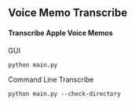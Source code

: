 ## Voice Memo Transcribe

#### Transcribe Apple Voice Memos

GUI
```
python main.py
```

Command Line Transcribe
```
python main.py --check-directory 
```
